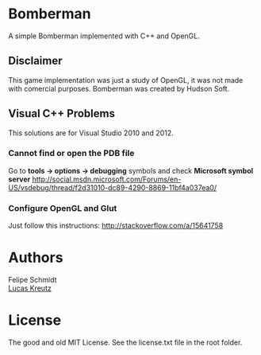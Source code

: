 Bomberman
==========

A simple Bomberman implemented with C++ and OpenGL.

## Disclaimer ##

This game implementation was just a study of OpenGL,
it was not made with comercial purposes. Bomberman was
 created by Hudson Soft.

## Visual C++ Problems ##

This solutions are for Visual Studio 2010 and 2012.   

### Cannot find or open the PDB file ###

Go to **tools -> options -> debugging** symbols and check **Microsoft symbol server** 
<http://social.msdn.microsoft.com/Forums/en-US/vsdebug/thread/f2d31010-dc89-4290-8869-11bf4a037ea0/>

### Configure OpenGL and Glut ###

Just follow this instructions: <http://stackoverflow.com/a/15641758>    

# Authors

Felipe Schmidt    
[Lucas Kreutz](http://lucaskreutz.com.br)   

# License

The good and old MIT License. See the license.txt file in the root folder. 

